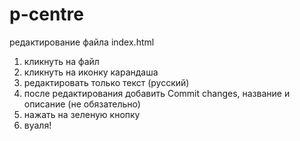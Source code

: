 # p-centre
редактирование файла index.html
1. кликнуть на файл
2. кликнуть на иконку карандаша
3. редактировать только текст (русский)
4. после редактирования добавить Commit changes, название и описание (не обязательно)
5. нажать на зеленую кнопку
6. вуаля!

